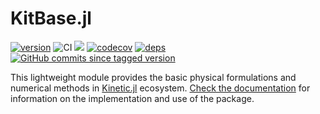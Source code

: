 # KitBase.jl

[![version](https://juliahub.com/docs/KitBase/version.svg)](https://juliahub.com/ui/Packages/KitBase/YOFTS)
![CI](https://img.shields.io/github/workflow/status/vavrines/KitBase.jl/CI)
[![](https://img.shields.io/badge/docs-stable-blue.svg)](https://xiaotianbai.com/Kinetic.jl/stable/)
[![codecov](https://img.shields.io/codecov/c/github/vavrines/KitBase.jl)](https://codecov.io/gh/vavrines/KitBase.jl)
[![deps](https://juliahub.com/docs/KitBase/deps.svg)](https://juliahub.com/ui/Packages/KitBase/YOFTS?t=2)
[![GitHub commits since tagged version](https://img.shields.io/github/commits-since/vavrines/KitBase.jl/v0.9.0.svg?style=social&logo=github)](https://github.com/vavrines/KitBase.jl)

This lightweight module provides the basic physical formulations and numerical methods in [Kinetic.jl](https://github.com/vavrines/Kinetic.jl) ecosystem.
[Check the documentation](https://xiaotianbai.com/Kinetic.jl/dev/) for information on the implementation and use of the package.
